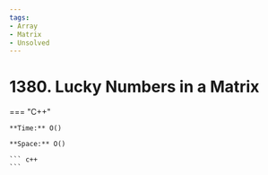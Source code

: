 ```yaml
---
tags:
- Array
- Matrix
- Unsolved
---
```



# 1380. Lucky Numbers in a Matrix

=== "C++"

    **Time:** O()

    **Space:** O()

    ``` c++
    ```